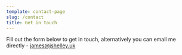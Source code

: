```yaml
---
template: contact-page
slug: /contact
title: Get in touch
---
```

Fill out the form below to get in touch, alternatively you can email me directly - james@jshelley.uk